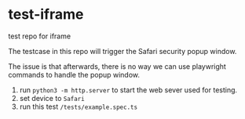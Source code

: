 # test-iframe
test repo for iframe

The testcase in this repo will trigger the Safari security popup window.


The issue is that afterwards, there is no way we can use playwright commands to handle the popup window.

1. run `python3 -m http.server` to start the web sever used for testing.
2. set device to `Safari`
3. run this test `/tests/example.spec.ts`
